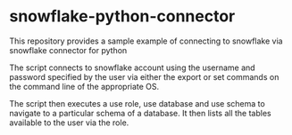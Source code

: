 # snowflake-python-connector

This repository provides a sample example of connecting to snowflake via snowflake connector for python

The script connects to snowflake account using the username and password specified by the user
via either the export or set commands on the command line of the appropriate OS.

The script then executes a use role, use database and use schema to navigate to a particular schema of a database.
It then lists all the tables available to the user via the role.
